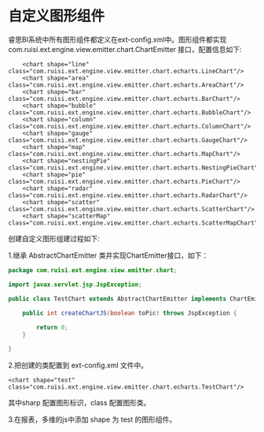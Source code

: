 # 自定义图形组件

睿思BI系统中所有图形组件都定义在ext-config.xml中。图形组件都实现 com.ruisi.ext.engine.view.emitter.chart.ChartEmitter 接口，配置信息如下:

```
	<chart shape="line" class="com.ruisi.ext.engine.view.emitter.chart.echarts.LineChart"/>
	<chart shape="area" class="com.ruisi.ext.engine.view.emitter.chart.echarts.AreaChart"/>
	<chart shape="bar" class="com.ruisi.ext.engine.view.emitter.chart.echarts.BarChart"/>
	<chart shape="bubble" class="com.ruisi.ext.engine.view.emitter.chart.echarts.BubbleChart"/>
	<chart shape="column" class="com.ruisi.ext.engine.view.emitter.chart.echarts.ColumnChart"/>
	<chart shape="gauge" class="com.ruisi.ext.engine.view.emitter.chart.echarts.GaugeChart"/>
	<chart shape="map" class="com.ruisi.ext.engine.view.emitter.chart.echarts.MapChart"/>
	<chart shape="nestingPie" class="com.ruisi.ext.engine.view.emitter.chart.echarts.NestingPieChart"/>
	<chart shape="pie" class="com.ruisi.ext.engine.view.emitter.chart.echarts.PieChart"/>
	<chart shape="radar" class="com.ruisi.ext.engine.view.emitter.chart.echarts.RadarChart"/>
	<chart shape="scatter" class="com.ruisi.ext.engine.view.emitter.chart.echarts.ScatterChart"/>
	<chart shape="scatterMap" class="com.ruisi.ext.engine.view.emitter.chart.echarts.ScatterMapChart"/>
```

创建自定义图形组建过程如下:

1.继承 AbstractChartEmitter 类并实现ChartEmitter接口，如下：

```java
package com.ruisi.ext.engine.view.emitter.chart;

import javax.servlet.jsp.JspException;

public class TestChart extends AbstractChartEmitter implements ChartEmitter  {

	public int createChartJS(boolean toPic) throws JspException {
		
		return 0;
	}

}

```

2.把创建的类配置到 ext-config.xml 文件中。

```
<chart shape="test" class="com.ruisi.ext.engine.view.emitter.chart.echarts.TestChart"/>
```

其中sharp 配置图形标识，class 配置图形类。

3.在报表，多维的js中添加 shape 为 test 的图形组件。

